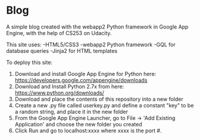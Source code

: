 Blog
====
A simple blog created with the webapp2 Python framework in Google App Engine, with the help of CS253 on Udacity.

This site uses:
-HTML5/CSS3
-webapp2 Python framework
-GQL for database queries
-Jinja2 for HTML templates


To deploy this site:
1. Download and install Google App Engine for Python here: https://developers.google.com/appengine/downloads
2. Download and Install Python 2.7x from here: https://www.python.org/downloads/
2. Download and place the contents of this repository into a new folder
3. Create a new .py file called userkey.py and define a constant "key" to be a random string, and place it in the new folder
4. From the Google App Engine Launcher, go to File -> 'Add Existing Application' and choose the new folder you created
5. Click Run and go to localhost:xxxx where xxxx is the port #.
